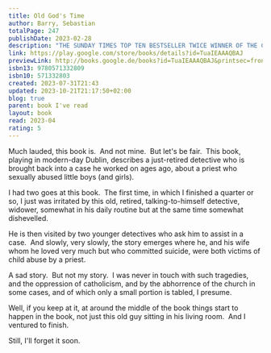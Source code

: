 ```yaml
---
title: Old God's Time
author: Barry, Sebastian
totalPage: 247
publishDate: 2023-02-28
description: "THE SUNDAY TIMES TOP TEN BESTSELLER TWICE WINNER OF THE COSTA BOOK OF THE YEAR 'A masterpiece' Sunday Times 'Stunning' LIZ NUGENT 'Extraordinary' Irish Times Tom Kettle, a retired policeman, and widower, is settling into the quiet of his new home in Dalkey, overlooking the sea. His solitude is interrupted when two former colleagues turn up at his door to ask about a traumatic, decades-old case. A case that Tom never quite came to terms with. And his peace is further disturbed when his new neighbour, a mysterious young mother, asks for his help. A beautiful, haunting novel, in which nothing is quite as it seems, Old God's Time is an unforgettable exploration of family, loss and love. WHAT READERS ARE SAYING: ***** 'A beautiful family love story. It will haunt you and break your heart.' ***** 'Deeply felt and so moving. I will be reading this again.' ***** 'A tragic tale beautifully told. Sebastian Barry is one of the great contemporary writers.' ***** 'Absolute perfection in novel form.' ***** 'Deeply tragic. Deeply humorous. Utterly beautiful. I'm in awe.' ***** 'A writer in possession of something divine . just exceptional.' ***** 'Magically transporting . the balance of extreme grief and joy are perfectly expressed.'"
link: https://play.google.com/store/books/details?id=TuaIEAAAQBAJ
previewLink: http://books.google.de/books?id=TuaIEAAAQBAJ&printsec=frontcover&dq=Sebastian+Barry,+Old+God%27s+Time&hl=&as_pt=BOOKS&cd=2&source=gbs_api
isbn13: 9780571332809
isbn10: 571332803
created: 2023-07-31T21:43
updated: 2023-10-21T21:17:50+02:00
blog: true
parent: book I've read
layout: book
read: 2023-04
rating: 5
---
```


Much lauded, this book is.  And not mine.  But let's be fair.  This book, playing in modern-day Dublin, describes a just-retired detective who is brought back into a case he worked on ages ago, about a priest who sexually abused little boys (and girls).  

I had two goes at this book.  The first time, in which I finished a quarter or so, I just was irritated by this old, retired, talking-to-himself detective, widower, somewhat in his daily routine but at the same time somewhat dishevelled. 

He is then visited by two younger detectives who ask him to assist in a case.  And slowly, very slowly, the story emerges where he, and his wife whom he loved very much but who committed suicide, were both victims of child abuse by a priest.

A sad story.  But not my story.  I was never in touch with such tragedies, and the oppression of catholicism, and by the abhorrence of the church in some cases, and of which only a small portion is tabled, I presume.  

Well, if you keep at it, at around the middle of the book things start to happen in the book, not just this old guy sitting in his living room.  And I ventured to finish.

Still, I'll forget it soon.